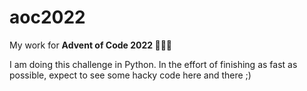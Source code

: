 # aoc2022
My work for **Advent of Code 2022 🎄🎁🎅**

I am doing this challenge in Python. In the effort of finishing as fast as possible, expect to see some hacky code here and there ;)
